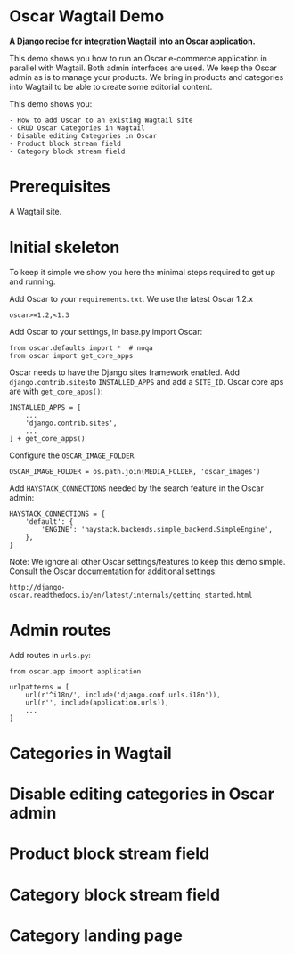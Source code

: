 # Oscar Wagtail Demo

**A Django recipe for integration Wagtail into an Oscar application.**

This demo shows you how to run an Oscar e-commerce application in parallel with Wagtail. Both admin interfaces are
used. We keep the Oscar admin as is to manage your products. We bring in products and categories into Wagtail
to be able to create some editorial content.

This demo shows you:

    - How to add Oscar to an existing Wagtail site
    - CRUD Oscar Categories in Wagtail
    - Disable editing Categories in Oscar
    - Product block stream field
    - Category block stream field



# Prerequisites

A Wagtail site.


# Initial skeleton

To keep it simple we show you here the minimal steps required to get up and running.

Add Oscar to your `requirements.txt`. We use the latest Oscar 1.2.x

    oscar>=1.2,<1.3


Add Oscar to your settings, in base.py import Oscar:

    from oscar.defaults import *  # noqa
    from oscar import get_core_apps


Oscar needs to have the Django sites framework enabled. Add `django.contrib.sites`to `INSTALLED_APPS` and add a
`SITE_ID`. Oscar core aps are with `get_core_apps()`:

    INSTALLED_APPS = [
        ...
        'django.contrib.sites',
        ...
    ] + get_core_apps()


Configure the `OSCAR_IMAGE_FOLDER`.

    OSCAR_IMAGE_FOLDER = os.path.join(MEDIA_FOLDER, 'oscar_images')


Add `HAYSTACK_CONNECTIONS` needed by the search feature in the Oscar admin:


    HAYSTACK_CONNECTIONS = {
        'default': {
            'ENGINE': 'haystack.backends.simple_backend.SimpleEngine',
        },
    }


Note: We ignore all other Oscar settings/features to keep this demo simple. Consult the Oscar documentation
for additional settings:

    http://django-oscar.readthedocs.io/en/latest/internals/getting_started.html


# Admin routes

Add routes in `urls.py`:

    from oscar.app import application

    urlpatterns = [
        url(r'^i18n/', include('django.conf.urls.i18n')),
        url(r'', include(application.urls)),
        ...
    ]


# Categories in Wagtail


# Disable editing categories in Oscar admin


# Product block stream field


# Category block stream field


# Category landing page

